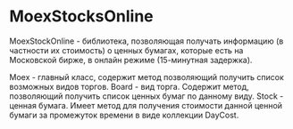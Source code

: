 # MoexStocksOnline

MoexStockOnline - библиотека, позволяющая получать информацию (в частности их стоимость) о ценных бумагах, которые есть на Московской бирже, в онлайн режиме (15-минутная задержка).

Moex - главный класс, содержит метод позволяющий получить список возможных видов торгов.
Board - вид торга. Содержит метод, позволяющий получить список ценных бумаг по данному виду.
Stock - ценная бумага. Имеет метод для получения стоимости данной ценной бумаги за промежуток времени в виде коллекции DayCost.
